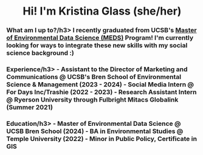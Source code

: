 <h1 align="center">Hi! I'm Kristina Glass (she/her)</h1>

<h3 align="left">What am I up to?/h3>
I recently graduated from UCSB's <a href="https://bren.ucsb.edu/masters-programs/master-environmental-data-science">Master of Environmental Data Science (MEDS)</a> Program! I'm currently looking for ways to integrate these new skills with my social science background :)
  
<h3 align="left">Experience/h3>
- Assistant to the Director of Marketing and Communications @ UCSB's Bren School of Environmental Science & Management (2023 - 2024)
- Social Media Intern @ For Days Inc/Trashie (2022 - 2023)
- Research Assistant Intern @ Ryerson University through Fulbright Mitacs Globalink (Summer 2021)

<h3 align="left">Education/h3>
- Master of Environmental Data Science @ UCSB Bren School (2024)
- BA in Environmental Studies @ Temple University (2022)
  - Minor in Public Policy, Certificate in GIS
